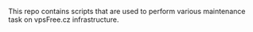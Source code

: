 This repo contains scripts that are used to perform various maintenance task
on vpsFree.cz infrastructure.
